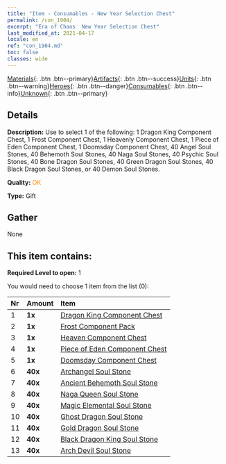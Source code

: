 ```yaml
---
title: "Item - Consumables - New Year Selection Chest"
permalink: /con_1904/
excerpt: "Era of Chaos  New Year Selection Chest"
last_modified_at: 2021-04-17
locale: en
ref: "con_1904.md"
toc: false
classes: wide
---
```

 [Materials](/Items/){: .btn .btn--primary}[Artifacts](/Items/Artifacts/){: .btn .btn--success}[Units](/Items/Units/){: .btn .btn--warning}[Heroes](/Items/Heroes/){: .btn .btn--danger}[Consumables](/Items/Consumables/){: .btn .btn--info}[Unknown](/Items/Unknown/){: .btn .btn--primary}

## Details
 **Description:** Use to select 1 of the following: 1 Dragon King Component Chest, 1 Frost Component Chest, 1 Heavenly Component Chest, 1 Piece of Eden Component Chest, 1 Doomsday Component Chest, 40 Angel Soul Stones, 40 Behemoth Soul Stones, 40 Naga Soul Stones, 40 Psychic Soul Stones, 40 Bone Dragon Soul Stones, 40 Green Dragon Soul Stones, 40 Black Dragon Soul Stones, or 40 Demon Soul Stones.

 **Quality:** <span style="color: #FF8C00">OK</span>

 **Type:** Gift

## Gather

  None

## This item contains:

 **Required Level to open:** 1

 You would need to choose 1 item from the list (0):

  | Nr | Amount |     Item    |
  |:---|:-------|:------------|
  | 1 |  **1x** | [Dragon King Component Chest](/Items/con_1348/) |  | 
  | 2 |  **1x** | [Frost Component Pack](/Items/con_1352/) |  | 
  | 3 |  **1x** | [Heaven Component Chest](/Items/con_1354/) |  | 
  | 4 |  **1x** | [Piece of Eden Component Chest](/Items/con_1864/) |  | 
  | 5 |  **1x** | [Doomsday Component Chest](/Items/con_1360/) |  | 
  | 6 |  **40x** | [Archangel Soul Stone](/Items/unt_288/) |  | 
  | 7 |  **40x** | [Ancient Behemoth Soul Stone](/Items/unt_311/) |  | 
  | 8 |  **40x** | [Naga Queen Soul Stone](/Items/unt_325/) |  | 
  | 9 |  **40x** | [Magic Elemental Soul Stone](/Items/unt_347/) |  | 
  | 10 |  **40x** | [Ghost Dragon Soul Stone](/Items/unt_303/) |  | 
  | 11 |  **40x** | [Gold Dragon Soul Stone](/Items/unt_295/) |  | 
  | 12 |  **40x** | [Black Dragon King Soul Stone](/Items/unt_334/) |  | 
  | 13 |  **40x** | [Arch Devil Soul Stone](/Items/unt_318/) |  | 
